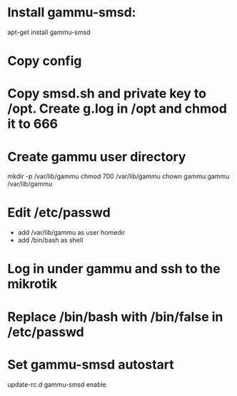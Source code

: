 # Install gammu-smsd:
apt-get install gammu-smsd

# Copy config

# Copy smsd.sh and private key to /opt. Create g.log in /opt and chmod it to 666

# Create gammu user directory
mkdir -p /var/lib/gammu
chmod 700 /var/lib/gammu
chown gammu:gammu /var/lib/gammu

# Edit /etc/passwd
- add /var/lib/gammu as user homedir
- add /bin/bash as shell

# Log in under gammu and ssh to the mikrotik

# Replace /bin/bash with /bin/false in /etc/passwd

# Set gammu-smsd autostart
update-rc.d gammu-smsd enable

